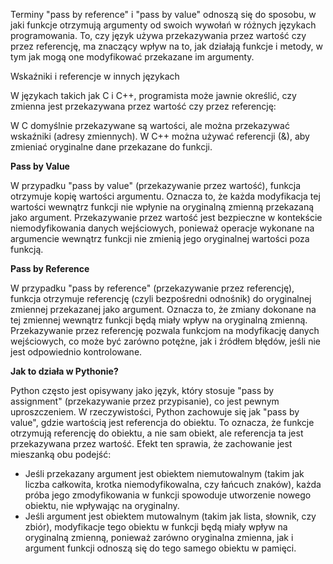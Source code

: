 Terminy "pass by reference" i "pass by value" odnoszą się do sposobu, w jaki funkcje otrzymują argumenty od swoich wywołań w różnych językach programowania. To, czy język używa przekazywania przez wartość czy przez referencję, ma znaczący wpływ na to, jak działają funkcje i metody, w tym jak mogą one modyfikować przekazane im argumenty.

Wskaźniki i referencje w innych językach

W językach takich jak C i C++, programista może jawnie określić, czy zmienna jest przekazywana przez wartość czy przez referencję:

W C domyślnie przekazywane są wartości, ale można przekazywać wskaźniki (adresy zmiennych).
W C++ można używać referencji (&), aby zmieniać oryginalne dane przekazane do funkcji.

**Pass by Value**

W przypadku "pass by value" (przekazywanie przez wartość), funkcja otrzymuje kopię wartości argumentu. Oznacza to, że każda modyfikacja tej wartości wewnątrz funkcji nie wpłynie na oryginalną zmienną przekazaną jako argument. Przekazywanie przez wartość jest bezpieczne w kontekście niemodyfikowania danych wejściowych, ponieważ operacje wykonane na argumencie wewnątrz funkcji nie zmienią jego oryginalnej wartości poza funkcją.

**Pass by Reference**

W przypadku "pass by reference" (przekazywanie przez referencję), funkcja otrzymuje referencję (czyli bezpośredni odnośnik) do oryginalnej zmiennej przekazanej jako argument. Oznacza to, że zmiany dokonane na tej zmiennej wewnątrz funkcji będą miały wpływ na oryginalną zmienną. Przekazywanie przez referencję pozwala funkcjom na modyfikację danych wejściowych, co może być zarówno potężne, jak i źródłem błędów, jeśli nie jest odpowiednio kontrolowane.

**Jak to działa w Pythonie?**

Python często jest opisywany jako język, który stosuje "pass by assignment" (przekazywanie przez przypisanie), co jest pewnym uproszczeniem. W rzeczywistości, Python zachowuje się jak "pass by value", gdzie wartością jest referencja do obiektu. To oznacza, że funkcje otrzymują referencję do obiektu, a nie sam obiekt, ale referencja ta jest przekazywana przez wartość. Efekt ten sprawia, że zachowanie jest mieszanką obu podejść:

* Jeśli przekazany argument jest obiektem niemutowalnym (takim jak liczba całkowita, krotka niemodyfikowalna, czy łańcuch znaków), każda próba jego zmodyfikowania w funkcji spowoduje utworzenie nowego obiektu, nie wpływając na oryginalny.
* Jeśli argument jest obiektem mutowalnym (takim jak lista, słownik, czy zbiór), modyfikacje tego obiektu w funkcji będą miały wpływ na oryginalną zmienną, ponieważ zarówno oryginalna zmienna, jak i argument funkcji odnoszą się do tego samego obiektu w pamięci.